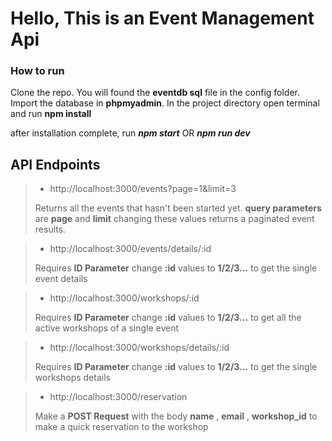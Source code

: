 # Hello, This is an Event Management Api

### How to run

Clone the repo. You will found the **eventdb sql** file in the config folder. Import the database in **phpmyadmin**. In the project directory open terminal and run **npm install**

after installation complete, run ***npm start***  OR  ***npm run dev***

## API Endpoints

> - http://localhost:3000/events?page=1&limit=3
>
> Returns all the events that hasn't been started yet. **query parameters** are **page** and **limit** changing these values returns a paginated event results.





> - http://localhost:3000/events/details/:id
>
> Requires **ID Parameter** change **:id** values to **1/2/3...** to get the single event details



> - http://localhost:3000/workshops/:id
>
> Requires **ID Parameter** change **:id** values to **1/2/3...** to get all the active workshops of a single event



> - http://localhost:3000/workshops/details/:id
>
> Requires **ID Parameter** change **:id** values to **1/2/3...** to get the single workshops details



> - http://localhost:3000/reservation
>
> Make a **POST Request** with the body **name** , **email** , **workshop_id** to make a quick reservation to the workshop
